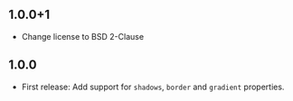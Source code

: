 ## 1.0.0+1

* Change license to BSD 2-Clause

## 1.0.0

* First release: Add support for `shadows`,  `border` and `gradient` properties.
